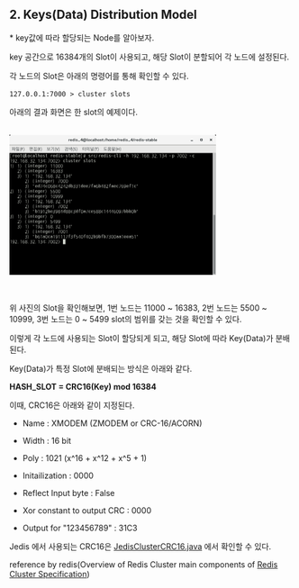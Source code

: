 ## 2. Keys(Data) Distribution Model

\* key값에 따라 할당되는 Node를 알아보자.

key 공간으로 16384개의 Slot이 사용되고, 해당 Slot이 분할되어 각 노드에 설정된다.

각 노드의 Slot은 아래의 명령어를 통해 확인할 수 있다.

    127.0.0.1:7000 > cluster slots

아래의 결과 화면은 한 slot의 예제이다.

<br/><img src="./img/img25.png" width="367px">
    
<br/>

위 사진의 Slot을 확인해보면, 1번 노드는 11000 ~ 16383, 2번 노드는 5500 ~ 10999, 3번 노드는 0 ~ 5499 slot의 범위를 갖는 것을 확인할 수 있다.

이렇게 각 노드에 사용되는 Slot이 할당되게 되고, 해당 Slot에 따라 Key(Data)가 분배된다.

Key(Data)가 특정 Slot에 분배되는 방식은 아래와 같다.

__HASH_SLOT = CRC16(Key) mod 16384__

이때, CRC16은 아래와 같이 지정된다.

- Name : XMODEM (ZMODEM or CRC-16/ACORN)

- Width : 16 bit

- Poly : 1021 (x^16 + x^12 + x^5 + 1)

- Initailization : 0000

- Reflect Input byte : False

- Xor constant to output CRC : 0000

- Output for "123456789" : 31C3

Jedis 에서 사용되는 CRC16은 [JedisClusterCRC16.java](https://github.com/xetorthio/jedis/blob/master/src/main/java/redis/clients/jedis/util/JedisClusterCRC16.java) 에서 확인할 수 있다.

reference by redis(Overview of Redis Cluster main components of [Redis Cluster Specification](https://redis.io/topics/cluster-spec))